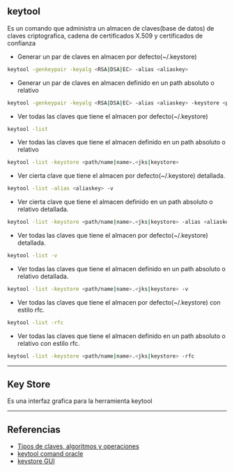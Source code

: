 ## keytool

Es un comando que administra un almacen de claves(base de datos) de claves criptografica, cadena de certificados X.509 y certificados de confianza

* Generar un par de claves en almacen por defecto(~/.keystore)

```bash
keytool -genkeypair -keyalg <RSA|DSA|EC> -alias <aliaskey>
```
* Generar un par de claves en almacen definido en un path absoluto o relativo

```bash
keytool -genkeypair -keyalg <RSA|DSA|EC> -alias <aliaskey> -keystore <path/name|name>.<jks|keystore>
```

* Ver todas las claves que tiene el almacen por defecto(~/.keystore)

```bash
keytool -list 
```

* Ver todas las claves que tiene el almacen definido en un path absoluto o relativo


```bash
keytool -list -keystore <path/name|name>.<jks|keystore>
```

* Ver cierta clave que tiene el almacen por defecto(~/.keystore) detallada.

```bash
keytool -list -alias <aliaskey> -v 
```

* Ver cierta clave que tiene el almacen definido en un path absoluto o relativo detallada.


```bash
keytool -list -keystore <path/name|name>.<jks|keystore> -alias <aliaskey> -v
```


* Ver todas las claves que tiene el almacen por defecto(~/.keystore) detallada.

```bash
keytool -list -v
```

* Ver todas las claves que tiene el almacen definido en un path absoluto o relativo detallada.


```bash
keytool -list -keystore <path/name|name>.<jks|keystore> -v
```


* Ver todas las claves que tiene el almacen por defecto(~/.keystore) con estilo rfc.

```bash
keytool -list -rfc
```

* Ver todas las claves que tiene el almacen definido en un path absoluto o relativo con estilo rfc.


```bash
keytool -list -keystore <path/name|name>.<jks|keystore> -rfc
```



---
## Key Store

Es una interfaz grafica para la herramienta keytool


---
## Referencias
+ [Tipos de claves, algoritmos y operaciones](https://learn.microsoft.com/es-es/azure/key-vault/keys/about-keys-details)
+ [keytool comand oracle](https://docs.oracle.com/javase/8/docs/technotes/tools/unix/keytool.html)
+ [keystore GUI](https://keystore-explorer.org/downloads.html) 